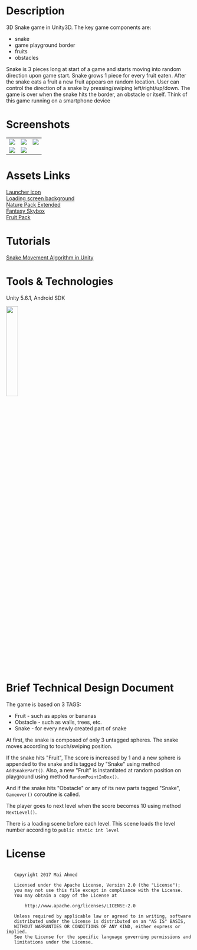 # Description
3D Snake game in Unity3D. The key game components are:<br>
<ul>
<li>snake</li>
<li>game playground border</li>
<li>fruits</li>
<li>obstacles</li>
</ul>
Snake is 3 pieces long at start of a game and starts moving into random direction upon game
start. Snake grows 1 piece for every fruit eaten. After the snake eats a fruit a new fruit appears
on random location. User can control the direction of a snake by pressing/swiping
left/right/up/down. The game is over when the snake hits the border, an obstacle or itself. Think
of this game running on a smartphone device

# Screenshots
 <table>
  <tr>
    <td><img src = "https://image.ibb.co/gGemDT/screener_1499435276551.png"/></td>
    <td><img src = "https://image.ibb.co/gkhHL8/screener_1499435304662.png"/></td>
    <td><img src = "https://image.ibb.co/d3J4YT/screener_1499436242656.png"/></td>
  </tr>
  <tr>
    <td><img src = "https://image.ibb.co/hHEBDT/screener_1499436213969.png"/></td>
    <td><img src = "https://image.ibb.co/j7Bu08/screener_1499436069715.png"/></td>
  </tr>
</table> 

# Assets Links
<a href="http://www.iconarchive.com/show/delightful-zodiac-icons-by-troyboydesign/Snake-icon.html">Launcher icon</a><br>
<a href="http://wallpaperswide.com/fruit_slice-wallpapers.html">Loading screen background</a><br>
<a href="http://kenney.nl/assets/nature-pack-extended">Nature Pack Extended</a><br>
<a href="https://www.assetstore.unity3d.com/en/#!/content/18353">Fantasy Skybox</a><br>
<a href="https://www.assetstore.unity3d.com/en/#!/content/80254">Fruit Pack</a><br>

# Tutorials
<a href="https://www.youtube.com/watch?v=xz8Ga9er3_8">Snake Movement Algorithm in Unity</a>

# Tools & Technologies
Unity 5.6.1, Android SDK

<a href="https://drive.google.com/open?id=0ByN8UVrN9463S3RlUG5aTkdqbHM"><img src="https://image.ibb.co/h45q7o/android_download.png" width="25%" height="25%"/></a>

# Brief Technical Design Document
The game is based on 3 TAGS:
<ul>
<li>Fruit - such as apples or bananas</li>
<li>Obstacle - such as walls, trees, etc.</li>
<li>Snake - for every newly created part of snake</li>
</ul>

At first, the snake is composed of only 3 untagged spheres. The snake moves according to touch/swiping position.</br>

If the snake hits "Fruit", The score is increased by 1 and a new sphere is appended to the snake and is tagged by "Snake" using method <code>AddSnakePart()</code>. Also, a new "Fruit" is instantiated at random position on playground using method <code>RandomPointInBox()</code>.</br>

And if the snake hits "Obstacle" or any of its new parts tagged "Snake", <code>Gameover()</code> coroutine is called.</br>

The player goes to next level when the score becomes 10 using method <code>NextLevel()</code>.</br>

There is a loading scene before each level. This scene loads the level number according to <code>public static int level</code></br>

# License
<pre><code>
   Copyright 2017 Mai Ahmed

   Licensed under the Apache License, Version 2.0 (the "License");
   you may not use this file except in compliance with the License.
   You may obtain a copy of the License at

       http://www.apache.org/licenses/LICENSE-2.0

   Unless required by applicable law or agreed to in writing, software
   distributed under the License is distributed on an "AS IS" BASIS,
   WITHOUT WARRANTIES OR CONDITIONS OF ANY KIND, either express or implied.
   See the License for the specific language governing permissions and
   limitations under the License.
   </code></pre>
